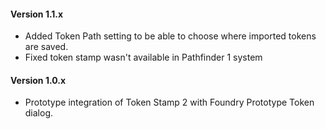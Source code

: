 #### Version 1.1.x
- Added Token Path setting to be able to choose where imported tokens are saved.
- Fixed token stamp wasn't available in Pathfinder 1 system

#### Version 1.0.x
- Prototype integration of Token Stamp 2 with Foundry Prototype Token dialog.
